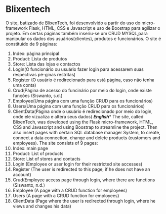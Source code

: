 # Blixentech 
O site, batizado de BlixenTech, foi desenvolvido a partir do uso do micro-framework Flask, HTML, CSS e Javascript e uso de Boostrap para agilizar o projeto. Em certas páginas também inseriu-se um CRUD MYSQL,para manipular os dados dos usuários(clientes), produtos e funcionários. 
O site é constituído de 9 páginas:
1.	Index: página principal 
2.	Product: Lista de produtos 
3.	Store: Lista das lojas e contactos 
4.	Login(O funcionário ou usuário fazer login para acessarem suas respectivas pé-ginas restritas)
5.	Register (O usuário é redirecionado para está página, caso não tenha uma conta)
6.	Crud(Página de acesso do funcinário por meio do login, onde existe funções (Siswanto, s.d.) 
7.	Employee(Uma página com uma função CRUD para os funcionários) 
8.	Users(Uma página com uma função CRUD para os funcionários) 
9.	ClientData(Página onde o usuário é redirecionado por meio do login, onde ele vizualiza e altera seus dados)
 ***********English************
The site, called BlixenTech, was developed using the Flask micro-framework, HTML, CSS and Javascript and using Boostrap to streamline the project. Then also insert pages with certain SQL database manager System, to create, connect a data connection, change and delete products (customers and employees).
The site consists of 9 pages:
1. Index: main page
2. Product: List of products
3. Store: List of stores and contacts
4. Login (Employee or user login for their restricted site accesses)
5. Register (The user is redirected to this page, if he does not have an account)
6. Crud(Employee access page through login, where there are functions (Siswanto, n.d.)
7. Employee (A page with a CRUD function for employees)
8. Users (A page with a CRUD function for employees)
9. ClientData (Page where the user is redirected through login, where he views and changes his data)
